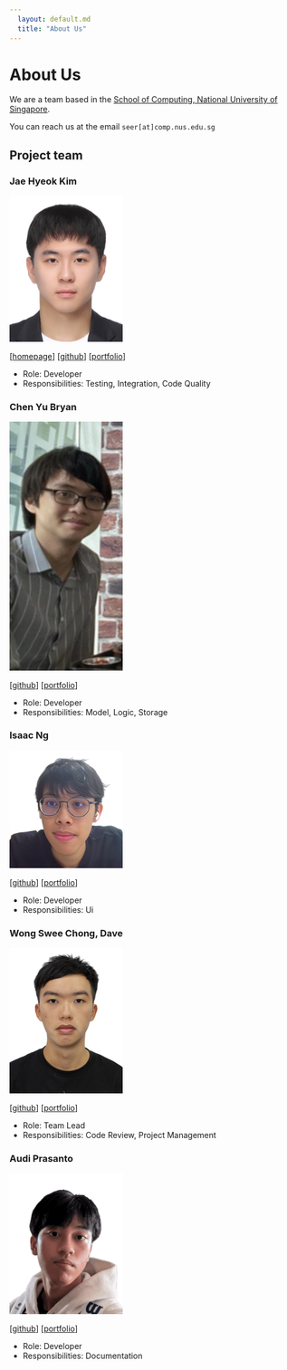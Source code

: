 ```yaml
---
  layout: default.md
  title: "About Us"
---
```


# About Us

We are a team based in the [School of Computing, National University of Singapore](http://www.comp.nus.edu.sg).

You can reach us at the email `seer[at]comp.nus.edu.sg`

## Project team

### Jae Hyeok Kim

<img src="images/zzawook.png" width="200px">

[[homepage](http://kjaehyeok21.dev)]
[[github](https://github.com/zzawook)]
[[portfolio](team/johndoe.md)]

* Role: Developer
* Responsibilities: Testing, Integration, Code Quality

### Chen Yu Bryan

<img src="images/bryancheny.png" width="200px">

[[github](https://github.com/bryancheny)]
[[portfolio](team/johndoe.md)]

* Role: Developer
* Responsibilities: Model, Logic, Storage

### Isaac Ng

<img src="images/izn432.png" width="200px">

[[github](http://github.com/izn432)]
[[portfolio](team/johndoe.md)]

* Role: Developer
* Responsibilities: Ui

### Wong Swee Chong, Dave

<img src="images/dwsc37.png" width="200px">

[[github](http://github.com/dwsc37)]
[[portfolio](team/johndoe.md)]

* Role: Team Lead
* Responsibilities: Code Review, Project Management

### Audi Prasanto

<img src="images/audipras.png" width="200px">

[[github](http://github.com/audipras)]
[[portfolio](team/johndoe.md)]

* Role: Developer
* Responsibilities: Documentation
